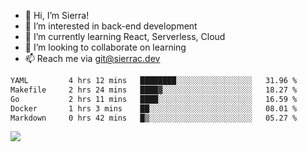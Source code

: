 - 👋 Hi, I’m Sierra!
- 👀 I’m interested in back-end development
- 🌱 I’m currently learning React, Serverless, Cloud
- 💞️ I’m looking to collaborate on learning
- 📫 Reach me via git@sierrac.dev

<!--START_SECTION:waka-->

```txt
YAML         4 hrs 12 mins   ████████░░░░░░░░░░░░░░░░░   31.96 %
Makefile     2 hrs 24 mins   ████▓░░░░░░░░░░░░░░░░░░░░   18.27 %
Go           2 hrs 11 mins   ████░░░░░░░░░░░░░░░░░░░░░   16.59 %
Docker       1 hrs 3 mins    ██░░░░░░░░░░░░░░░░░░░░░░░   08.01 %
Markdown     0 hrs 42 mins   █▒░░░░░░░░░░░░░░░░░░░░░░░   05.27 %
```

<!--END_SECTION:waka-->


![](https://hit.yhype.me/github/profile?user_id=7351311)
